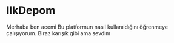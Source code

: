# IlkDepom
Merhaba ben acemi
Bu platformun nasıl kullanıldığını öğrenmeye çalışıyorum.
Biraz karışık gibi ama sevdim
